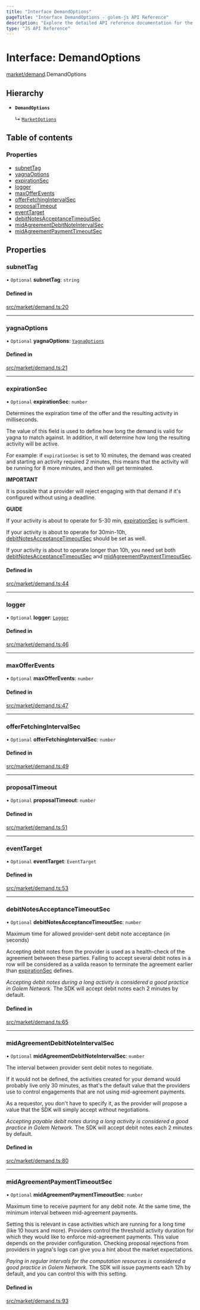 ```yaml
---
title: "Interface DemandOptions"
pageTitle: "Interface DemandOptions - golem-js API Reference"
description: "Explore the detailed API reference documentation for the Interface DemandOptions within the golem-js SDK for the Golem Network."
type: "JS API Reference"
---
```

# Interface: DemandOptions

[market/demand](../modules/market_demand).DemandOptions

## Hierarchy

- **`DemandOptions`**

  ↳ [`MarketOptions`](market_service.MarketOptions)

## Table of contents

### Properties

- [subnetTag](market_demand.DemandOptions#subnettag)
- [yagnaOptions](market_demand.DemandOptions#yagnaoptions)
- [expirationSec](market_demand.DemandOptions#expirationsec)
- [logger](market_demand.DemandOptions#logger)
- [maxOfferEvents](market_demand.DemandOptions#maxofferevents)
- [offerFetchingIntervalSec](market_demand.DemandOptions#offerfetchingintervalsec)
- [proposalTimeout](market_demand.DemandOptions#proposaltimeout)
- [eventTarget](market_demand.DemandOptions#eventtarget)
- [debitNotesAcceptanceTimeoutSec](market_demand.DemandOptions#debitnotesacceptancetimeoutsec)
- [midAgreementDebitNoteIntervalSec](market_demand.DemandOptions#midagreementdebitnoteintervalsec)
- [midAgreementPaymentTimeoutSec](market_demand.DemandOptions#midagreementpaymenttimeoutsec)

## Properties

### subnetTag

• `Optional` **subnetTag**: `string`

#### Defined in

[src/market/demand.ts:20](https://github.com/golemfactory/golem-js/blob/c2379e3/src/market/demand.ts#L20)

___

### yagnaOptions

• `Optional` **yagnaOptions**: [`YagnaOptions`](../modules/executor_executor#yagnaoptions)

#### Defined in

[src/market/demand.ts:21](https://github.com/golemfactory/golem-js/blob/c2379e3/src/market/demand.ts#L21)

___

### expirationSec

• `Optional` **expirationSec**: `number`

Determines the expiration time of the offer and the resulting activity in milliseconds.

The value of this field is used to define how long the demand is valid for yagna to match against.
In addition, it will determine how long the resulting activity will be active.

For example: if `expirationSec` is set to 10 minutes, the demand was created and starting an activity
required 2 minutes, this means that the activity will be running for 8 more minutes, and then will get terminated.

**IMPORTANT**

It is possible that a provider will reject engaging with that demand if it's configured  without using a deadline.

**GUIDE**

If your activity is about to operate for 5-30 min, [expirationSec](market_demand.DemandOptions#expirationsec) is sufficient.

If your activity is about to operate for 30min-10h, [debitNotesAcceptanceTimeoutSec](market_demand.DemandOptions#debitnotesacceptancetimeoutsec) should be set as well.

If your activity is about to operate longer than 10h, you need set both [debitNotesAcceptanceTimeoutSec](market_demand.DemandOptions#debitnotesacceptancetimeoutsec) and [midAgreementPaymentTimeoutSec](market_demand.DemandOptions#midagreementpaymenttimeoutsec).

#### Defined in

[src/market/demand.ts:44](https://github.com/golemfactory/golem-js/blob/c2379e3/src/market/demand.ts#L44)

___

### logger

• `Optional` **logger**: [`Logger`](utils_logger_logger.Logger)

#### Defined in

[src/market/demand.ts:46](https://github.com/golemfactory/golem-js/blob/c2379e3/src/market/demand.ts#L46)

___

### maxOfferEvents

• `Optional` **maxOfferEvents**: `number`

#### Defined in

[src/market/demand.ts:47](https://github.com/golemfactory/golem-js/blob/c2379e3/src/market/demand.ts#L47)

___

### offerFetchingIntervalSec

• `Optional` **offerFetchingIntervalSec**: `number`

#### Defined in

[src/market/demand.ts:49](https://github.com/golemfactory/golem-js/blob/c2379e3/src/market/demand.ts#L49)

___

### proposalTimeout

• `Optional` **proposalTimeout**: `number`

#### Defined in

[src/market/demand.ts:51](https://github.com/golemfactory/golem-js/blob/c2379e3/src/market/demand.ts#L51)

___

### eventTarget

• `Optional` **eventTarget**: `EventTarget`

#### Defined in

[src/market/demand.ts:53](https://github.com/golemfactory/golem-js/blob/c2379e3/src/market/demand.ts#L53)

___

### debitNotesAcceptanceTimeoutSec

• `Optional` **debitNotesAcceptanceTimeoutSec**: `number`

Maximum time for allowed provider-sent debit note acceptance (in seconds)

Accepting debit notes from the provider is used as a health-check of the agreement between these parties.
Failing to accept several debit notes in a row will be considered as a valida reason to terminate the agreement earlier
than [expirationSec](market_demand.DemandOptions#expirationsec) defines.

_Accepting debit notes during a long activity is considered a good practice in Golem Network._
The SDK will accept debit notes each 2 minutes by default.

#### Defined in

[src/market/demand.ts:65](https://github.com/golemfactory/golem-js/blob/c2379e3/src/market/demand.ts#L65)

___

### midAgreementDebitNoteIntervalSec

• `Optional` **midAgreementDebitNoteIntervalSec**: `number`

The interval between provider sent debit notes to negotiate.

If it would not be defined, the activities created for your demand would
probably live only 30 minutes, as that's the default value that the providers use to control engagements
that are not using mid-agreement payments.

As a requestor, you don't have to specify it, as the provider will propose a value that the SDK will simply
accept without negotiations.

_Accepting payable debit notes during a long activity is considered a good practice in Golem Network._
The SDK will accept debit notes each 2 minutes by default.

#### Defined in

[src/market/demand.ts:80](https://github.com/golemfactory/golem-js/blob/c2379e3/src/market/demand.ts#L80)

___

### midAgreementPaymentTimeoutSec

• `Optional` **midAgreementPaymentTimeoutSec**: `number`

Maximum time to receive payment for any debit note. At the same time, the minimum interval between mid-agreement payments.

Setting this is relevant in case activities which are running for a long time (like 10 hours and more). Providers control
the threshold activity duration for which they would like to enforce mid-agreement payments. This value depends on the
provider configuration. Checking proposal rejections from providers in yagna's logs can give you a hint about the
market expectations.

_Paying in regular intervals for the computation resources is considered a good practice in Golem Network._
The SDK will issue payments each 12h by default, and you can control this with this setting.

#### Defined in

[src/market/demand.ts:93](https://github.com/golemfactory/golem-js/blob/c2379e3/src/market/demand.ts#L93)
